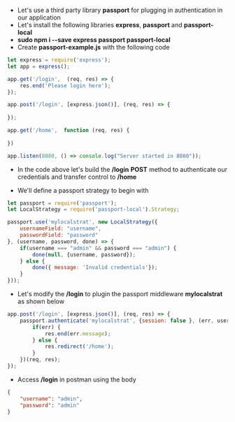 * Let's use a third party library __passport__ for plugging in authentication in our application
* Let's install the following libraries __express__, __passport__ and __passport-local__
* __sudo npm i --save express passport passport-local__
* Create __passport-example.js__ with the following code

``` javascript
let express = require('express');
let app = express();

app.get('/login',  (req, res) => {
    res.end('Please login here');
});

app.post('/login', [express.json()], (req, res) => {
    
});

app.get('/home',  function (req, res) {
    
})

app.listen(8080, () => console.log("Server started in 8080"));
```

* In the code above let's build the __/login__ __POST__ method to authenticate our credentials and transfer control to __/home__

* We'll define a passport strategy to begin with

``` javascript
let passport = require('passport');
let LocalStrategy = require('passport-local').Strategy;

passport.use('mylocalstrat', new LocalStrategy({
    usernameField: "username",
    passwordField: "password"
}, (username, password, done) => {
    if(username === "admin" && password === "admin") {
        done(null, {username, password});
    } else {
        done({ message: 'Invalid credentials'});
    }
}));

```

* Let's modify the __/login__ to plugin the passport middleware __mylocalstrat__ as shown below

``` javascript
app.post('/login', [express.json()], (req, res) => {
    passport.authenticate('mylocalstrat', {session: false }, (err, user, info) => {
        if(err) {
            res.end(err.message);
        } else {
            res.redirect('/home');
        }
    })(req, res);
});

```

* Access __/login__ in postman using the body 
``` json
{
    "username": "admin",
    "password": "admin"
}
```